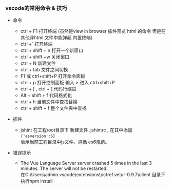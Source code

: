 ### vscode的常用命令 & 技巧

- 命令
    - ctrl + F1 打开终端  (虽然是view in browser 插件预览 html 的命令 但是在其他非html 文件中能弹起 内置终端)  
    - ctrl +` 打开终端
    - ctrl + shift + n  打开一个新窗口  
    - ctrl + shift +w  关闭窗口  
    - ctrl + N 新建文件  
    - ctrl + tab 文件之间切换 
    - F1 或 ctrl+shift+P 打开命令面板 
    - ctrl + p 打开控制面板 输入 > 进入 ctrl+shift+P  
    - ctrl + [ , ctrl + ] 代码行缩进 
    - Alt + shift + f  代码格式化  
    - ctrl + h 当前文件中查找替换
    - ctrl + shift + f 整个文件夹中查找 
- 插件
    - jshint  在工程root目录下 新建文件 .jshintrc , 
    在其中添加 `{'esversion':6} `  
    表示当前工程目录中js文件，遵循 es6规范。

- 错误提示
    - The Vue Language Server server crashed 5 times in the last 3 minutes. The server will not be restarted.   
    在C:\Users\admin\.vscode\extensions\octref.vetur-0.9.7\client 目录下执行npm install 